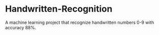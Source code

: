 # Handwritten-Recognition
A machine learning project that recognize handwritten numbers 0-9 with accuracy 88%.
